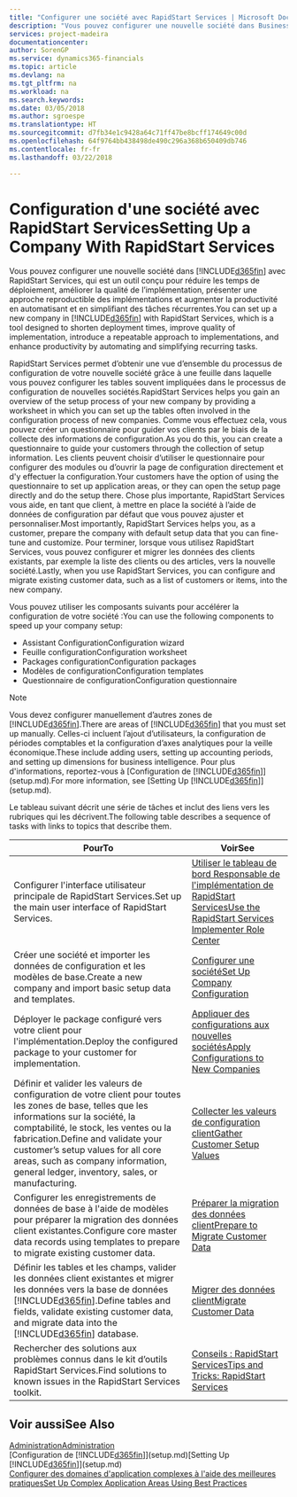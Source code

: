 ```yaml
---
title: "Configurer une société avec RapidStart Services | Microsoft Docs"
description: "Vous pouvez configurer une nouvelle société dans Business Central avec RapidStart Services, qui est un outil conçu pour réduire les temps de déploiement, améliorer la qualité de l’implémentation, présenter une approche reproductible des implémentations et augmenter la productivité en automatisant et en simplifiant des tâches récurrentes."
services: project-madeira
documentationcenter: 
author: SorenGP
ms.service: dynamics365-financials
ms.topic: article
ms.devlang: na
ms.tgt_pltfrm: na
ms.workload: na
ms.search.keywords: 
ms.date: 03/05/2018
ms.author: sgroespe
ms.translationtype: HT
ms.sourcegitcommit: d7fb34e1c9428a64c71ff47be8bcff174649c00d
ms.openlocfilehash: 64f9764bb438498de490c296a368b650409db746
ms.contentlocale: fr-fr
ms.lasthandoff: 03/22/2018

---
```

# <a name="setting-up-a-company-with-rapidstart-services"></a><span data-ttu-id="a9dfa-103">Configuration d'une société avec RapidStart Services</span><span class="sxs-lookup"><span data-stu-id="a9dfa-103">Setting Up a Company With RapidStart Services</span></span>
<span data-ttu-id="a9dfa-104">Vous pouvez configurer une nouvelle société dans [!INCLUDE[d365fin](includes/d365fin_md.md)] avec RapidStart Services, qui est un outil conçu pour réduire les temps de déploiement, améliorer la qualité de l’implémentation, présenter une approche reproductible des implémentations et augmenter la productivité en automatisant et en simplifiant des tâches récurrentes.</span><span class="sxs-lookup"><span data-stu-id="a9dfa-104">You can set up a new company in [!INCLUDE[d365fin](includes/d365fin_md.md)] with RapidStart Services, which is a tool designed to shorten deployment times, improve quality of implementation, introduce a repeatable approach to implementations, and enhance productivity by automating and simplifying recurring tasks.</span></span>  

<span data-ttu-id="a9dfa-105">RapidStart Services permet d’obtenir une vue d’ensemble du processus de configuration de votre nouvelle société grâce à une feuille dans laquelle vous pouvez configurer les tables souvent impliquées dans le processus de configuration de nouvelles sociétés.</span><span class="sxs-lookup"><span data-stu-id="a9dfa-105">RapidStart Services helps you gain an overview of the setup process of your new company by providing a worksheet in which you can set up the tables often involved in the configuration process of new companies.</span></span> <span data-ttu-id="a9dfa-106">Comme vous effectuez cela, vous pouvez créer un questionnaire pour guider vos clients par le biais de la collecte des informations de configuration.</span><span class="sxs-lookup"><span data-stu-id="a9dfa-106">As you do this, you can create a questionnaire to guide your customers through the collection of setup information.</span></span> <span data-ttu-id="a9dfa-107">Les clients peuvent choisir d’utiliser le questionnaire pour configurer des modules ou d’ouvrir la page de configuration directement et d'y effectuer la configuration.</span><span class="sxs-lookup"><span data-stu-id="a9dfa-107">Your customers have the option of using the questionnaire to set up application areas, or they can open the setup page directly and do the setup there.</span></span> <span data-ttu-id="a9dfa-108">Chose plus importante, RapidStart Services vous aide, en tant que client, à mettre en place la société à l’aide de données de configuration par défaut que vous pouvez ajuster et personnaliser.</span><span class="sxs-lookup"><span data-stu-id="a9dfa-108">Most importantly, RapidStart Services helps you, as a customer, prepare the company with default setup data that you can fine-tune and customize.</span></span> <span data-ttu-id="a9dfa-109">Pour terminer, lorsque vous utilisez RapidStart Services, vous pouvez configurer et migrer les données des clients existants, par exemple la liste des clients ou des articles, vers la nouvelle société.</span><span class="sxs-lookup"><span data-stu-id="a9dfa-109">Lastly, when you use RapidStart Services, you can configure and migrate existing customer data, such as a list of customers or items, into the new company.</span></span>

<span data-ttu-id="a9dfa-110">Vous pouvez utiliser les composants suivants pour accélérer la configuration de votre société :</span><span class="sxs-lookup"><span data-stu-id="a9dfa-110">You can use the following components to speed up your company setup:</span></span>  

-   <span data-ttu-id="a9dfa-111">Assistant Configuration</span><span class="sxs-lookup"><span data-stu-id="a9dfa-111">Configuration wizard</span></span>  
-   <span data-ttu-id="a9dfa-112">Feuille configuration</span><span class="sxs-lookup"><span data-stu-id="a9dfa-112">Configuration worksheet</span></span>  
-   <span data-ttu-id="a9dfa-113">Packages configuration</span><span class="sxs-lookup"><span data-stu-id="a9dfa-113">Configuration packages</span></span>  
-   <span data-ttu-id="a9dfa-114">Modèles de configuration</span><span class="sxs-lookup"><span data-stu-id="a9dfa-114">Configuration templates</span></span>  
-   <span data-ttu-id="a9dfa-115">Questionnaire de configuration</span><span class="sxs-lookup"><span data-stu-id="a9dfa-115">Configuration questionnaire</span></span>  

> [!Note]  
>  <span data-ttu-id="a9dfa-116">Vous devez configurer manuellement d’autres zones de [!INCLUDE[d365fin](includes/d365fin_md.md)].</span><span class="sxs-lookup"><span data-stu-id="a9dfa-116">There are areas of [!INCLUDE[d365fin](includes/d365fin_md.md)] that you must set up manually.</span></span> <span data-ttu-id="a9dfa-117">Celles-ci incluent l’ajout d’utilisateurs, la configuration de périodes comptables et la configuration d’axes analytiques pour la veille économique.</span><span class="sxs-lookup"><span data-stu-id="a9dfa-117">These include adding users, setting up accounting periods, and setting up dimensions for business intelligence.</span></span> <span data-ttu-id="a9dfa-118">Pour plus d'informations, reportez-vous à [Configuration de [!INCLUDE[d365fin](includes/d365fin_md.md)]](setup.md).</span><span class="sxs-lookup"><span data-stu-id="a9dfa-118">For more information, see [Setting Up [!INCLUDE[d365fin](includes/d365fin_md.md)]](setup.md).</span></span>

 <span data-ttu-id="a9dfa-119">Le tableau suivant décrit une série de tâches et inclut des liens vers les rubriques qui les décrivent.</span><span class="sxs-lookup"><span data-stu-id="a9dfa-119">The following table describes a sequence of tasks with links to topics that describe them.</span></span>

|<span data-ttu-id="a9dfa-120">**Pour**</span><span class="sxs-lookup"><span data-stu-id="a9dfa-120">**To**</span></span>|<span data-ttu-id="a9dfa-121">**Voir**</span><span class="sxs-lookup"><span data-stu-id="a9dfa-121">**See**</span></span>|  
|------------|-------------|  
|<span data-ttu-id="a9dfa-122">Configurer l'interface utilisateur principale de RapidStart Services.</span><span class="sxs-lookup"><span data-stu-id="a9dfa-122">Set up the main user interface of RapidStart Services.</span></span>|[<span data-ttu-id="a9dfa-123">Utiliser le tableau de bord Responsable de l'implémentation de RapidStart Services</span><span class="sxs-lookup"><span data-stu-id="a9dfa-123">Use the RapidStart Services Implementer Role Center</span></span>](admin-how-to-use-the-rapidstart-services-role-center-to-track-progress.md)|  
|<span data-ttu-id="a9dfa-124">Créer une société et importer les données de configuration et les modèles de base.</span><span class="sxs-lookup"><span data-stu-id="a9dfa-124">Create a new company and import basic setup data and templates.</span></span>|[<span data-ttu-id="a9dfa-125">Configurer une société</span><span class="sxs-lookup"><span data-stu-id="a9dfa-125">Set Up Company Configuration</span></span>](admin-set-up-company-configuration.md)|  
|<span data-ttu-id="a9dfa-126">Déployer le package configuré vers votre client pour l'implémentation.</span><span class="sxs-lookup"><span data-stu-id="a9dfa-126">Deploy the configured package to your customer for implementation.</span></span>|[<span data-ttu-id="a9dfa-127">Appliquer des configurations aux nouvelles sociétés</span><span class="sxs-lookup"><span data-stu-id="a9dfa-127">Apply Configurations to New Companies</span></span>](admin-apply-configuration-to-new-companies.md)|
|<span data-ttu-id="a9dfa-128">Définir et valider les valeurs de configuration de votre client pour toutes les zones de base, telles que les informations sur la société, la comptabilité, le stock, les ventes ou la fabrication.</span><span class="sxs-lookup"><span data-stu-id="a9dfa-128">Define and validate your customer’s setup values for all core areas, such as company information, general ledger, inventory, sales, or manufacturing.</span></span>|[<span data-ttu-id="a9dfa-129">Collecter les valeurs de configuration client</span><span class="sxs-lookup"><span data-stu-id="a9dfa-129">Gather Customer Setup Values</span></span>](admin-gather-customer-setup-values.md)|  
|<span data-ttu-id="a9dfa-130">Configurer les enregistrements de données de base à l'aide de modèles pour préparer la migration des données client existantes.</span><span class="sxs-lookup"><span data-stu-id="a9dfa-130">Configure core master data records using templates to prepare to migrate existing customer data.</span></span>|[<span data-ttu-id="a9dfa-131">Préparer la migration des données client</span><span class="sxs-lookup"><span data-stu-id="a9dfa-131">Prepare to Migrate Customer Data</span></span>](admin-use-templates-to-prepare-customer-data-for-migration.md)|  
|<span data-ttu-id="a9dfa-132">Définir les tables et les champs, valider les données client existantes et migrer les données vers la base de données [!INCLUDE[d365fin](includes/d365fin_md.md)].</span><span class="sxs-lookup"><span data-stu-id="a9dfa-132">Define tables and fields, validate existing customer data, and migrate data into the [!INCLUDE[d365fin](includes/d365fin_md.md)] database.</span></span>|[<span data-ttu-id="a9dfa-133">Migrer des données client</span><span class="sxs-lookup"><span data-stu-id="a9dfa-133">Migrate Customer Data</span></span>](admin-migrate-customer-data.md)|  
|<span data-ttu-id="a9dfa-134">Rechercher des solutions aux problèmes connus dans le kit d’outils RapidStart Services.</span><span class="sxs-lookup"><span data-stu-id="a9dfa-134">Find solutions to known issues in the RapidStart Services toolkit.</span></span>|[<span data-ttu-id="a9dfa-135">Conseils : RapidStart Services</span><span class="sxs-lookup"><span data-stu-id="a9dfa-135">Tips and Tricks: RapidStart Services</span></span>](admin-tips-and-tricks-rapidstart-services.md)|  

## <a name="see-also"></a><span data-ttu-id="a9dfa-136">Voir aussi</span><span class="sxs-lookup"><span data-stu-id="a9dfa-136">See Also</span></span>  
[<span data-ttu-id="a9dfa-137">Administration</span><span class="sxs-lookup"><span data-stu-id="a9dfa-137">Administration</span></span>](admin-setup-and-administration.md)  
<span data-ttu-id="a9dfa-138">[Configuration de [!INCLUDE[d365fin](includes/d365fin_md.md)]](setup.md)</span><span class="sxs-lookup"><span data-stu-id="a9dfa-138">[Setting Up [!INCLUDE[d365fin](includes/d365fin_md.md)]](setup.md)</span></span>  
[<span data-ttu-id="a9dfa-139">Configurer des domaines d'application complexes à l'aide des meilleures pratiques</span><span class="sxs-lookup"><span data-stu-id="a9dfa-139">Set Up Complex Application Areas Using Best Practices</span></span>](set-up-complex-application-areas-using-best-practices.md)   

